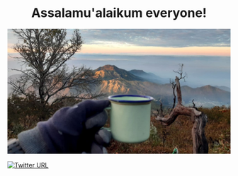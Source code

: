 <h1 align="center">Assalamu'alaikum everyone!</h1>

<p align="center">
<img src="https://github.com/taufiqjack/taufiqjack.github.io/blob/main/images/background.jpg"/>
  </p>

  
[![Twitter URL](https://img.shields.io/twitter/url/https/twitter.com/monztervix.svg?style=social&label=Follow%20%40bukotsunikki)](https://twitter.com/monztervix)

<!--                                           github : taufiqjack
                                          linkedln : Taufiq Dwi Cahyono
                                          instagram : cahyonoz
                                          twitter : @monztervix
                                          youtube : Taufiq Jack 
-->

<!--
**taufiqjack/taufiqjack** is a ✨ _special_ ✨ repository because its `README.md` (this file) appears on your GitHub profile.

Here are some ideas to get you started:

- 🔭 I’m currently working on ...
- 🌱 I’m currently learning ...
- 👯 I’m looking to collaborate on ...
- 🤔 I’m looking for help with ...
- 💬 Ask me about ...
- 📫 How to reach me: ...
- 😄 Pronouns: ...
- ⚡ Fun fact: ...
-->
